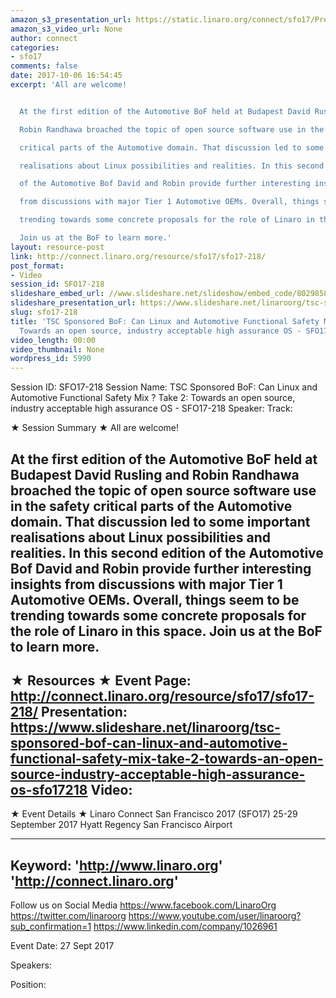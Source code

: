 ```yaml
---
amazon_s3_presentation_url: https://static.linaro.org/connect/sfo17/Presentations/SFO17-218-Auto-BoF.pdf
amazon_s3_video_url: None
author: connect
categories:
- sfo17
comments: false
date: 2017-10-06 16:54:45
excerpt: 'All are welcome!


  At the first edition of the Automotive BoF held at Budapest David Rusling and

  Robin Randhawa broached the topic of open source software use in the safety

  critical parts of the Automotive domain. That discussion led to some important

  realisations about Linux possibilities and realities. In this second edition

  of the Automotive Bof David and Robin provide further interesting insights

  from discussions with major Tier 1 Automotive OEMs. Overall, things seem to be

  trending towards some concrete proposals for the role of Linaro in this space.

  Join us at the BoF to learn more.'
layout: resource-post
link: http://connect.linaro.org/resource/sfo17/sfo17-218/
post_format:
- Video
session_id: SFO17-218
slideshare_embed_url: //www.slideshare.net/slideshow/embed_code/80298583
slideshare_presentation_url: https://www.slideshare.net/linaroorg/tsc-sponsored-bof-can-linux-and-automotive-functional-safety-mix-take-2-towards-an-open-source-industry-acceptable-high-assurance-os-sfo17218
slug: sfo17-218
title: 'TSC Sponsored BoF: Can Linux and Automotive Functional Safety Mix ? Take 2:
  Towards an open source, industry acceptable high assurance OS - SFO17-218'
video_length: 00:00
video_thumbnail: None
wordpress_id: 5990
---
```


Session ID: SFO17-218
Session Name: TSC Sponsored BoF: Can Linux and Automotive Functional Safety Mix ? Take 2: Towards an open source, industry acceptable high assurance OS - SFO17-218
Speaker: 
Track: 


★ Session Summary ★
All are welcome!

At the first edition of the Automotive BoF held at Budapest David Rusling and
Robin Randhawa broached the topic of open source software use in the safety
critical parts of the Automotive domain. That discussion led to some important
realisations about Linux possibilities and realities. In this second edition
of the Automotive Bof David and Robin provide further interesting insights
from discussions with major Tier 1 Automotive OEMs. Overall, things seem to be
trending towards some concrete proposals for the role of Linaro in this space.
Join us at the BoF to learn more.
---------------------------------------------------
★ Resources ★
Event Page: http://connect.linaro.org/resource/sfo17/sfo17-218/
Presentation: https://www.slideshare.net/linaroorg/tsc-sponsored-bof-can-linux-and-automotive-functional-safety-mix-take-2-towards-an-open-source-industry-acceptable-high-assurance-os-sfo17218
Video: 
 ---------------------------------------------------

★ Event Details ★
Linaro Connect San Francisco 2017 (SFO17)
25-29 September 2017
Hyatt Regency San Francisco Airport

---------------------------------------------------
Keyword: 
'http://www.linaro.org'
'http://connect.linaro.org'
---------------------------------------------------
Follow us on Social Media
https://www.facebook.com/LinaroOrg
https://twitter.com/linaroorg
https://www.youtube.com/user/linaroorg?sub_confirmation=1
https://www.linkedin.com/company/1026961

Event Date: 27 Sept 2017

Speakers: 

Position:
